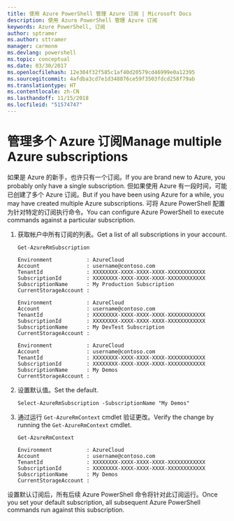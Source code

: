 ```yaml
---
title: 使用 Azure PowerShell 管理 Azure 订阅 | Microsoft Docs
description: 使用 Azure PowerShell 管理 Azure 订阅
keywords: Azure PowerShell, 订阅
author: sptramer
ms.author: sttramer
manager: carmonm
ms.devlang: powershell
ms.topic: conceptual
ms.date: 03/30/2017
ms.openlocfilehash: 12e304f32f585c1af40d20579cd46999e0a12395
ms.sourcegitcommit: 4afdba3cd7e1d348876ce59f3503fdcd258f79ab
ms.translationtype: HT
ms.contentlocale: zh-CN
ms.lasthandoff: 11/15/2018
ms.locfileid: "51574747"
---
```

# <a name="manage-multiple-azure-subscriptions"></a><span data-ttu-id="831b7-104">管理多个 Azure 订阅</span><span class="sxs-lookup"><span data-stu-id="831b7-104">Manage multiple Azure subscriptions</span></span>

<span data-ttu-id="831b7-105">如果是 Azure 的新手，也许只有一个订阅。</span><span class="sxs-lookup"><span data-stu-id="831b7-105">If you are brand new to Azure, you probably only have a single subscription.</span></span> <span data-ttu-id="831b7-106">但如果使用 Azure 有一段时间，可能已创建了多个 Azure 订阅。</span><span class="sxs-lookup"><span data-stu-id="831b7-106">But if you have been using Azure for a while, you may have created multiple Azure subscriptions.</span></span> <span data-ttu-id="831b7-107">可将 Azure PowerShell 配置为针对特定的订阅执行命令。</span><span class="sxs-lookup"><span data-stu-id="831b7-107">You can configure Azure PowerShell to execute commands against a particular subscription.</span></span>

1. <span data-ttu-id="831b7-108">获取帐户中所有订阅的列表。</span><span class="sxs-lookup"><span data-stu-id="831b7-108">Get a list of all subscriptions in your account.</span></span>

    ```powershell-interactive
    Get-AzureRmSubscription
    ```

    ```output
    Environment           : AzureCloud
    Account               : username@contoso.com
    TenantId              : XXXXXXXX-XXXX-XXXX-XXXX-XXXXXXXXXXXX
    SubscriptionId        : XXXXXXXX-XXXX-XXXX-XXXX-XXXXXXXXXXXX
    SubscriptionName      : My Production Subscription
    CurrentStorageAccount :

    Environment           : AzureCloud
    Account               : username@contoso.com
    TenantId              : XXXXXXXX-XXXX-XXXX-XXXX-XXXXXXXXXXXX
    SubscriptionId        : XXXXXXXX-XXXX-XXXX-XXXX-XXXXXXXXXXXX
    SubscriptionName      : My DevTest Subscription
    CurrentStorageAccount :

    Environment           : AzureCloud
    Account               : username@contoso.com
    TenantId              : XXXXXXXX-XXXX-XXXX-XXXX-XXXXXXXXXXXX
    SubscriptionId        : XXXXXXXX-XXXX-XXXX-XXXX-XXXXXXXXXXXX
    SubscriptionName      : My Demos
    CurrentStorageAccount :
    ```

2. <span data-ttu-id="831b7-109">设置默认值。</span><span class="sxs-lookup"><span data-stu-id="831b7-109">Set the default.</span></span>

    ```powershell-interactive
    Select-AzureRmSubscription -SubscriptionName "My Demos"
    ```

3. <span data-ttu-id="831b7-110">通过运行 `Get-AzureRmContext` cmdlet 验证更改。</span><span class="sxs-lookup"><span data-stu-id="831b7-110">Verify the change by running the `Get-AzureRmContext` cmdlet.</span></span>

    ```powershell-interactive
    Get-AzureRmContext
    ```

    ```output
    Environment           : AzureCloud
    Account               : username@contoso.com
    TenantId              : XXXXXXXX-XXXX-XXXX-XXXX-XXXXXXXXXXXX
    SubscriptionId        : XXXXXXXX-XXXX-XXXX-XXXX-XXXXXXXXXXXX
    SubscriptionName      : My Demos
    CurrentStorageAccount :
    ```

<span data-ttu-id="831b7-111">设置默认订阅后，所有后续 Azure PowerShell 命令将针对此订阅运行。</span><span class="sxs-lookup"><span data-stu-id="831b7-111">Once you set your default subscription, all subsequent Azure PowerShell commands run against this subscription.</span></span>

